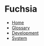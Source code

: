 # Fuchsia

* [Home](README.md)
* [Glossary](glossary.md)
* [Development](development/README.md)
* [System](the-book/README.md)

[home]: README.md
[logo]: /docs/images/fuchsia-logo-32x32.png
